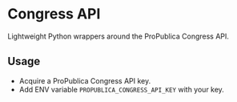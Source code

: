 # Congress API

Lightweight Python wrappers around the ProPublica Congress API.


## Usage

* Acquire a ProPublica Congress API key.
* Add ENV variable `PROPUBLICA_CONGRESS_API_KEY` with your key.

